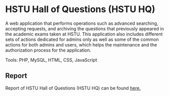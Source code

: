 # HSTU Hall of Questions (HSTU HQ)
A web application that performs operations such as advanced searching, accepting requests, and archiving the questions that previously appeared in the academic exams taken at HSTU. This application also includes different sets of actions dedicated for admins only as well as some of the common actions for both admins and users, which helps the maintenance and the authorization process for the application.


Tools: PHP, MySQL, HTML, CSS, JavaScript
## Report
Report of HSTU Hall of Questions (HSTU HQ) can be found [here.](https://github.com/Shabbir-71/HSTU_HQ/blob/main/Report/HSTU%20Hall%20of%20Questions%20Report.pdf)
